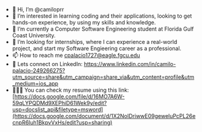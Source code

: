 - 👋 Hi, I’m @camiloprr
- 👀 I’m interested in learning coding and their applications, looking to get hands-on experience, by using my skills and knowledge.
- 🌱 I’m currently a Computer Software Engineering student at Florida Gulf Coast University.
- 💞️ I’m looking for internships, where I can experience a real-world project, and start my Software Engieering career as a professional.
- 📫 How to reach me cpalacio1727@eagle.fgcu.edu
- 👥 Lets connect on LinkedIn: https://www.linkedin.com/in/camilo-palacio-249266275?utm_source=share&utm_campaign=share_via&utm_content=profile&utm_medium=ios_app
- 👨🏽‍💼 You can check my resume using this link: [https://docs.google.com/file/d/16MO7A6W-59qLYPQDMd9XEPhiD61Wek9y/edit?usp=docslist_api&filetype=msword](https://docs.google.com/document/d/1X2NoIDriwwE09geweluPcPL26ecnpR6Iuh1BkpvVxHs/edit?usp=sharing)

<!---
camiloprr/camiloprr is a ✨ special ✨ repository because its `README.md` (this file) appears on your GitHub profile.
You can click the Preview link to take a look at your changes.
--->
